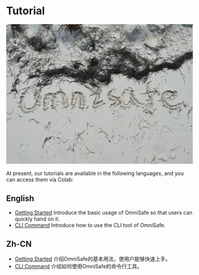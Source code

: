 # Tutorial
![logo](./images/omnisafe.jpg)

At present, our tutorials are available in the following languages, and you can access them via Colab:

## English
- [Getting Started](https://colab.research.google.com/github/OmniSafeAI/omnisafe/blob/main/tutorials/English/1.Getting_Started.ipynb) Introduce the basic usage of OmniSafe so that users can quickly hand on it.
- [CLI Command](https://colab.research.google.com/github/OmniSafeAI/omnisafe/blob/main/tutorials/English/2.CLI_Command.ipynb) Introduce how to use the CLI tool of OmniSafe.

## Zh-CN
- [Getting Started](https://colab.research.google.com/github/OmniSafeAI/omnisafe/blob/main/tutorials/%E7%AE%80%E4%BD%93%E4%B8%AD%E6%96%87/1.Getting%20Started.ipynb) 介绍OmniSafe的基本用法，使用户能够快速上手。
- [CLI Command](https://colab.research.google.com/github/OmniSafeAI/omnisafe/blob/main/tutorials/%E7%AE%80%E4%BD%93%E4%B8%AD%E6%96%87/2.CLI%20Command.ipynb) 介绍如何使用OmniSafe的命令行工具。

